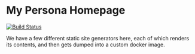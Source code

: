 # My Persona Homepage
[![Build Status](https://drone.flirtmoji.co/api/badges/counterbeing/corylogan.com/status.svg)](https://drone.flirtmoji.co/counterbeing/corylogan.com)

We have a few different static site generators here, each of which renders its contents, and then gets dumped into a custom docker image.

